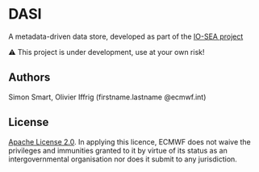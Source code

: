 # DASI

A metadata-driven data store, developed as part of the [IO-SEA project](https://iosea-project.eu/)

:warning: This project is under development, use at your own risk!

## Authors

Simon Smart, Olivier Iffrig (firstname.lastname @ecmwf.int)

## License

[Apache License 2.0](LICENSE). In applying this licence, ECMWF does not waive
the privileges and immunities granted to it by virtue of its status as an
intergovernmental organisation nor does it submit to any jurisdiction.
